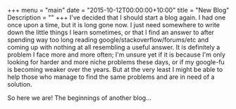 +++
menu = "main"
date = "2015-10-12T00:00:00+10:00"
title = "New Blog"
Description = ""
+++
I've decided that I should start a blog again. I had one once upon a time, but it is long gone now. I just need somewhere to write down the little things I learn sometimes, or that I find an answer to after spending way too long reading google/stackoverflow/forums/etc and coming up with nothing at all resembling a useful answer. It is definitely a problem I face more and more often; I'm unsure yet if it is because I'm only looking for harder and more niche problems these days, or if my google-fu is becoming weaker over the years. But at the very least I might be able to help those who manage to find the same problems and are in need of a solution.

So here we are! The beginnings of another blog...
